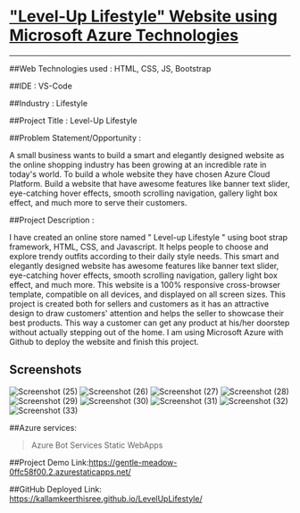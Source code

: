 # ["Level-Up Lifestyle" Website using Microsoft Azure Technologies](https://jolly-sand-0b9be0e10.1.azurestaticapps.net)
_______________________________________________________________________________________________________________________________________________________________________

##Web Technologies used : HTML, CSS, JS, Bootstrap

##IDE : VS-Code

##Industry : 
  Lifestyle

##Project Title : Level-Up Lifestyle

##Problem Statement/Opportunity :

A small business wants to build a smart and elegantly designed website as the online shopping industry has been growing at an incredible rate in today's world. To build a whole website they have chosen Azure Cloud Platform. Build a website that have awesome features like banner text slider, eye-catching hover effects, smooth scrolling navigation, gallery light box effect, and much more to serve their customers.

##Project Description :

I have created an online store named " Level-up Lifestyle " using boot strap framework, HTML, CSS, and Javascript. It helps people to choose and explore trendy outfits according to their daily style needs. This smart and elegantly designed website has awesome features like banner text slider, eye-catching hover effects, smooth scrolling navigation, gallery light box effect, and much more. This website is a 100% responsive cross-browser template, compatible on all devices, and displayed on all screen sizes. This project is created both for sellers and customers as it has an attractive design to draw customers' attention and helps the seller to showcase their best products. This way a customer can get any product at his/her doorstep without actually stepping out of the home. I am using Microsoft Azure with Github to deploy the website and finish this project.

## Screenshots

![Screenshot (25)](https://user-images.githubusercontent.com/115975095/204774644-b783a098-619a-449c-87a4-610996d88e29.png)
![Screenshot (26)](https://user-images.githubusercontent.com/115975095/204774718-ac1dabe3-e744-4bb1-bfaa-ce3667aebff4.png)
![Screenshot (27)](https://user-images.githubusercontent.com/115975095/204774739-16491bbf-c592-427a-bac1-dfa56a40e6f5.png)
![Screenshot (28)](https://user-images.githubusercontent.com/115975095/204774742-ab06b208-8fb4-49fd-b032-b9f95467fd63.png)
![Screenshot (29)](https://user-images.githubusercontent.com/115975095/204774762-f31e4c82-27e8-4095-951c-d847aecba3f2.png)
![Screenshot (30)](https://user-images.githubusercontent.com/115975095/204774781-876b8b12-ec24-4407-8ed7-8c49ec01318f.png)
![Screenshot (31)](https://user-images.githubusercontent.com/115975095/204774793-766d0fc3-c118-4325-a885-42212e71fbc2.png)
![Screenshot (32)](https://user-images.githubusercontent.com/115975095/204774803-7d0e86eb-caf0-4251-b38e-d1227a1eb089.png)
![Screenshot (33)](https://user-images.githubusercontent.com/115975095/204774814-801b975f-64ee-4c15-8ea0-4b4e0417a738.png)


##Azure services:

>Azure Bot Services
>Static WebApps

##Project Demo Link:https://gentle-meadow-0ffc58f00.2.azurestaticapps.net/

##GitHub Deployed Link: https://kallamkeerthisree.github.io/LevelUpLifestyle/
